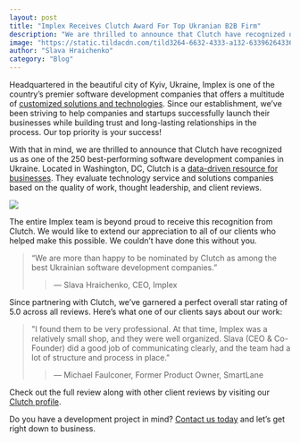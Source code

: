 ```yaml
---
layout: post
title: "Implex Receives Clutch Award For Top Ukranian B2B Firm"
description: "We are thrilled to announce that Clutch have recognized us as one of the 250 best-performing software development companies in Ukraine."
image: "https://static.tildacdn.com/tild3264-6632-4333-a132-633962643365/TopDev2021-Ukraine-c.png"
author: "Slava Hraichenko"
category: "Blog"
---
```


Headquartered in the beautiful city of Kyiv, Ukraine, Implex is one of the country’s premier software development companies that offers a multitude of [customized solutions and technologies](https://implex.dev/tpost/x6dxl0fpp1-implex-receives-clutch-award-for-top-ukr#:~:text=customized%20solutions%20and%20technologies). Since our establishment, we’ve been striving to help companies and startups successfully launch their businesses while building trust and long-lasting relationships in the process. Our top priority is your success!

With that in mind, we are thrilled to announce that Clutch have recognized us as one of the 250 best-performing software development companies in Ukraine. Located in Washington, DC, Clutch is a [data-driven resource for businesses](https://clutch.co/developers/ukraine). They evaluate technology service and solutions companies based on the quality of work, thought leadership, and client reviews.

![](https://static.tildacdn.com/tild3264-6632-4333-a132-633962643365/TopDev2021-Ukraine-c.png)

The entire Implex team is beyond proud to receive this recognition from Clutch. We would like to extend our appreciation to all of our clients who helped make this possible. We couldn’t have done this without you.

> “We are more than happy to be nominated by Clutch as among the best Ukrainian software development companies.”
>
> > — Slava Hraichenko, CEO, Implex

Since partnering with Clutch, we’ve garnered a perfect overall star rating of 5.0 across all reviews. Here’s what one of our clients says about our work:

> "I found them to be very professional. At that time, Implex was a relatively small shop, and they were well organized. Slava (CEO & Co-Founder)
> did a good job of communicating clearly, and the team had a lot of structure and process in place."
>
> > — Michael Faulconer, Former Product Owner, SmartLane

Check out the full review along with other client reviews by visiting our [Clutch profile](https://clutch.co/profile/implex).

Do you have a development project in mind? [Contact us today](https://implex.dev/#contact-us) and let’s get right down to business.
